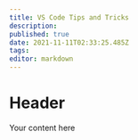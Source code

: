 ```yaml
---
title: VS Code Tips and Tricks
description: 
published: true
date: 2021-11-11T02:33:25.485Z
tags: 
editor: markdown
---
```


# Header
Your content here